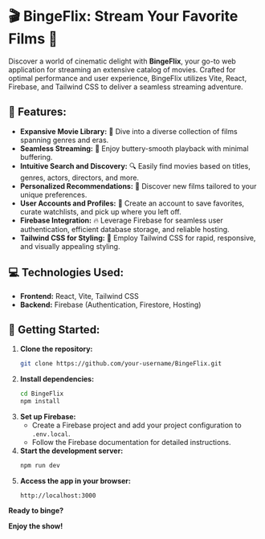 # 🎬 BingeFlix: Stream Your Favorite Films 🍿

Discover a world of cinematic delight with **BingeFlix**, your go-to web application for streaming an extensive catalog of movies. Crafted for optimal performance and user experience, BingeFlix utilizes Vite, React, Firebase, and Tailwind CSS to deliver a seamless streaming adventure.

## 🌟 Features:

- **Expansive Movie Library:** 🎥 Dive into a diverse collection of films spanning genres and eras.
- **Seamless Streaming:** 🚀 Enjoy buttery-smooth playback with minimal buffering.
- **Intuitive Search and Discovery:** 🔍 Easily find movies based on titles, genres, actors, directors, and more.
- **Personalized Recommendations:** 🎉 Discover new films tailored to your unique preferences.
- **User Accounts and Profiles:** 👤 Create an account to save favorites, curate watchlists, and pick up where you left off.
- **Firebase Integration:** 🔥 Leverage Firebase for seamless user authentication, efficient database storage, and reliable hosting.
- **Tailwind CSS for Styling:** 🎨 Employ Tailwind CSS for rapid, responsive, and visually appealing styling.

## 💻 Technologies Used:

- **Frontend:** React, Vite, Tailwind CSS
- **Backend:** Firebase (Authentication, Firestore, Hosting)

## 🚀 Getting Started:

1. **Clone the repository:**
   ```bash
   git clone https://github.com/your-username/BingeFlix.git
   ```
2. **Install dependencies:**
   ```bash
   cd BingeFlix
   npm install
   ```
3. **Set up Firebase:**
   - Create a Firebase project and add your project configuration to `.env.local`.
   - Follow the Firebase documentation for detailed instructions.
4. **Start the development server:**
   ```bash
   npm run dev
   ```
5. **Access the app in your browser:**
   ```
   http://localhost:3000
   ```

**Ready to binge?**

**Enjoy the show!**

